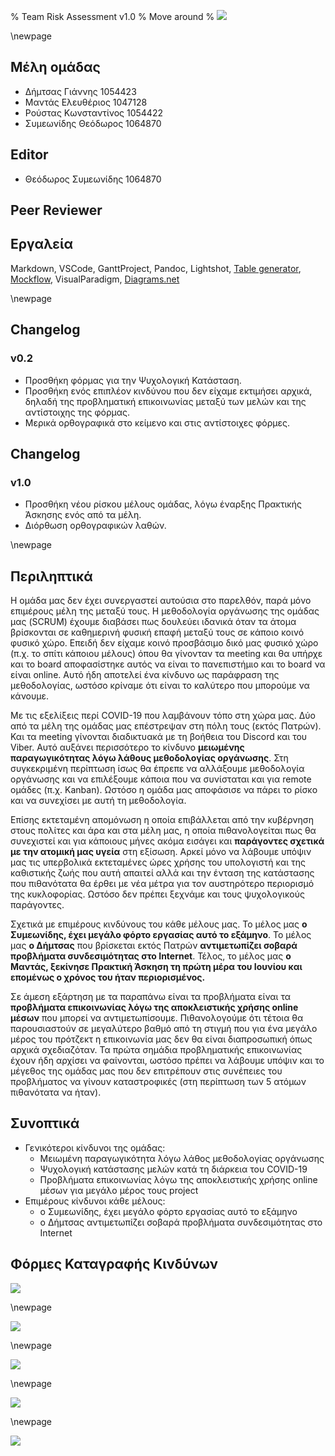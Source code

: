 % Team Risk Assessment v1.0
% Move around
% ![](images/Logo.jpg)

\newpage

## Μέλη ομάδας
* Δήμτσας Γιάννης 1054423
* Μαντάς Ελευθέριος 1047128
* Ρούστας Κωνσταντίνος 1054422
* Συμεωνίδης Θεόδωρος 1064870

## Editor
* Θεόδωρος Συμεωνίδης 1064870

## Peer Reviewer

## Εργαλεία
Markdown, VSCode, GanttProject, Pandoc, Lightshot, [Table generator](https://www.tablesgenerator.com/), [Mockflow](https://www.mockflow.com/), VisualParadigm, [Diagrams.net](https://app.diagrams.net/)

\newpage

## Changelog
### v0.2 

* Προσθήκη φόρμας για την Ψυχολογική Κατάσταση.
* Προσθήκη ενός επιπλέον κινδύνου που δεν είχαμε εκτιμήσει αρχικά, δηλαδή της προβληματική επικοινωνίας μεταξύ των μελών και της αντίστοιχης της φόρμας.
* Μερικά ορθογραφικά στο κείμενο και στις αντίστοιχες φόρμες.


## Changelog
### v1.0

* Προσθήκη νέου ρίσκου μέλους ομάδας, λόγω έναρξης Πρακτικής Άσκησης ενός από τα μέλη.
* Διόρθωση ορθογραφικών λαθών.

\newpage

## Περιληπτικά
Η ομάδα μας δεν έχει συνεργαστεί αυτούσια στο παρελθόν, παρά μόνο επιμέρους μέλη της μεταξύ τους.
Η μεθοδολογία οργάνωσης της ομάδας μας (SCRUM) έχουμε διαβάσει πως δουλεύει ιδανικά όταν τα άτομα βρίσκονται σε καθημερινή φυσική επαφή
μεταξύ τους σε κάποιο κοινό φυσικό χώρο. Επειδή δεν είχαμε κοινό προσβάσιμο δικό μας φυσικό χώρο (π.χ. το σπίτι κάποιου μέλους) 
όπου θα γίνονταν τα meeting και θα υπήρχε και το board αποφασίστηκε αυτός να είναι το πανεπιστήμιο και το board να είναι online. Αυτό ήδη
αποτελεί ένα κίνδυνο ως παράφραση της μεθοδολογίας, ωστόσο κρίναμε ότι είναι το καλύτερο που μπορούμε να κάνουμε.

Με τις εξελίξεις περί COVID-19 που λαμβάνουν τόπο στη χώρα μας. Δύο από τα μέλη της ομάδας μας επέστρεψαν στη πόλη τους (εκτός Πατρών). Και τα meeting γίνονται
διαδικτυακά με τη βοήθεια του Discord και του Viber. Αυτό αυξάνει περισσότερο το κίνδυνο **μειωμένης παραγωγικότητας λόγω λάθους μεθοδολογίας οργάνωσης**.
Στη συγκεκριμένη περίπτωση ίσως θα έπρεπε να αλλάξουμε μεθοδολογία οργάνωσης και να επιλέξουμε κάποια που να συνίσταται και για remote ομάδες (π.χ. Kanban).
Ωστόσο η ομάδα μας αποφάσισε να πάρει το ρίσκο και να συνεχίσει με αυτή τη μεθοδολογία.

Επίσης εκτεταμένη απομόνωση η οποία επιβάλλεται από την κυβέρνηση στους πολίτες και άρα και στα μέλη μας, η οποία πιθανολογείται πως θα συνεχιστεί 
και για κάποιους μήνες ακόμα εισάγει και **παράγοντες σχετικά με την ατομική μας υγεία** στη εξίσωση. Αρκεί μόνο να λάβουμε υπόψιν μας τις υπερβολικά εκτεταμένες ώρες χρήσης του υπολογιστή και της καθιστικής ζωής που αυτή απαιτεί αλλά και την ένταση της κατάστασης που πιθανότατα θα έρθει με νέα μέτρα για τον αυστηρότερο περιορισμό της κυκλοφορίας. Ωστόσο δεν πρέπει ξεχνάμε και τους ψυχολογικούς παράγοντες.

Σχετικά με επιμέρους κινδύνους του κάθε μέλους μας. Το μέλος μας **ο Συμεωνίδης, έχει μεγάλο φόρτο εργασίας αυτό το εξάμηνο**. Το μέλος μας **ο Δήμτσας**
που βρίσκεται εκτός Πατρών **αντιμετωπίζει σοβαρά προβλήματα συνδεσιμότητας στο Internet**.
Τέλος, το μέλος μας **ο Μαντάς, ξεκίνησε Πρακτική Άσκηση τη πρώτη μέρα του Ιουνίου και επομένως ο χρόνος του ήταν περιορισμένος.**

Σε άμεση εξάρτηση με τα παραπάνω είναι τα προβλήματα είναι τα **προβλήματα επικοινωνίας λόγω της αποκλειστικής χρήσης online μέσων** που μπορεί να αντιμετωπίσουμε.
Πιθανολογούμε ότι τέτοια θα παρουσιαστούν σε μεγαλύτερο βαθμό από τη στιγμή που για ένα μεγάλο μέρος του πρότζεκτ η επικοινωνία μας δεν θα είναι διαπροσωπική όπως αρχικά σχεδιαζόταν.
Τα πρώτα σημάδια προβληματικής επικοινωνίας έχουν ήδη αρχίσει να φαίνονται, ωστόσο πρέπει να λάβουμε υπόψιν και το μέγεθος της ομάδας μας που δεν επιτρέπουν στις συνέπειες του προβλήματος να γίνουν καταστροφικές (στη περίπτωση των 5 ατόμων πιθανότατα να ήταν).

## Συνοπτικά
* Γενικότεροι κίνδυνοι της ομάδας:
    * Μειωμένη παραγωγικότητα λόγω λάθος μεθοδολογίας οργάνωσης
    * Ψυχολογική κατάστασης μελών κατά τη διάρκεια του COVID-19
    * Προβλήματα επικοινωνίας λόγω της αποκλειστικής χρήσης online μέσων για μεγάλο μέρος τους project
* Επιμέρους κίνδυνοι κάθε μέλους:
    * ο Συμεωνίδης, έχει μεγάλο φόρτο εργασίας αυτό το εξάμηνο
    * o Δήμτσας αντιμετωπίζει σοβαρά προβλήματα συνδεσιμότητας στο Internet

## Φόρμες Καταγραφής Κινδύνων

![](images/Team-risk-assessment-Form-Methodology.png)

\newpage

![](images/Team-risk-assessment-Form-Psychology.png)

\newpage

![](images/Team-risk-assessment-Form-Communication.png)

\newpage

![](images/Team-risk-assessment-Form-Symeonidis.png)

\newpage

![](images/Team-risk-assessment-Form-Dimtsas.png)